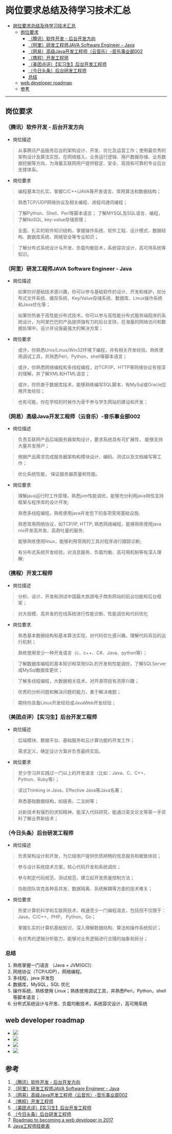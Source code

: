 # 岗位要求总结及待学习技术汇总

<!-- TOC -->

- [岗位要求总结及待学习技术汇总](#岗位要求总结及待学习技术汇总)
    - [岗位要求](#岗位要求)
        - [（腾讯）软件开发 - 后台开发方向](#腾讯软件开发---后台开发方向)
        - [（阿里）研发工程师JAVA Software Engineer - Java](#阿里研发工程师java-software-engineer---java)
        - [（网易）高级Java开发工程师（云音乐）-音乐事业部002](#网易高级java开发工程师云音乐-音乐事业部002)
        - [（携程）开发工程师](#携程开发工程师)
        - [（美团点评）【实习生】后台开发工程师](#美团点评实习生后台开发工程师)
        - [（今日头条）后台研发工程师](#今日头条后台研发工程师)
        - [总结](#总结)
    - [web developer roadmap](#web-developer-roadmap)
    - [参考](#参考)

<!-- /TOC -->

---

## 岗位要求

### （腾讯）软件开发 - 后台开发方向

- 岗位描述

> 从事腾讯产品服务后台的架构设计、开发、优化及运营工作；使用最优秀的架构设计及算法实现，在网络接入、业务运行逻辑、用户数据存储、业务数据挖掘等方向，为海量互联网用户提供稳定、安全、高效和可靠的专业后台支撑体系。

- 岗位要求

> 编程基本功扎实，掌握C/C++/JAVA等开发语言、常用算法和数据结构；

> 熟悉TCP/UDP网络协议及相关编程、进程间通讯编程；

> 了解Python、Shell、Perl等脚本语言；
了解MYSQL及SQL语言、编程，了解NoSQL, key-value存储原理；

> 全面、扎实的软件知识结构，掌握操作系统、软件工程、设计模式、数据结构、数据库系统、网络安全等专业知识；

> 了解分布式系统设计与开发、负载均衡技术，系统容灾设计，高可用系统等知识。


### （阿里）研发工程师JAVA Software Engineer - Java

- 岗位描述
> 如果你对基础技术感兴趣，你可以参与基础软件的设计、开发和维护，如分布式文件系统、缓存系统、Key/Value存储系统、数据库、Linux操作系统和Java优化等；

> 如果你热衷于高性能分布式技术，你可以参与高性能分布式服务端程序的系统设计，为阿里巴巴的产品提供强有力的后台支持，在海量的网络访问和数据处理中，设计并设施最强大的解决方案；

- 岗位要求

> 或许，你熟悉Unix/Linux/Win32环境下编程，并有相关开发经验，熟练使用调试工具，并熟悉Perl，Python，shell等脚本语言；

> 或许，你熟悉网络编程和多线程编程，对TCP/IP，HTTP等网络协议有很深的理解，并了解XML和HTML语言；

> 或许，你热衷于数据库技术，能够熟练编写SQL脚本，有MySql或Oracle应用开发经验；

> 也有可能，你在学校的时候作为骨干参与学生网站的建设和开发；

### （网易）高级Java开发工程师（云音乐）-音乐事业部002

- 岗位描述

> 负责互联网产品后端服务器架构设计，要求系统具有可扩展性， 能够支持大量并发用户；

> 根据产品需求完成服务器架构和模块设计、编码、测试以及文档编写等工作；

> 优化系统性能， 保证服务器质量和性能。

- 岗位要求

> 理解java运行时工作原理，熟悉jvm性能调优，能够充分利用java特性支持框架与程序库的设计开发;

> 熟悉多线程编程，熟练使用java并发包下的各项常用基础设施;

> 熟悉常用网络协议，如TCP/IP, HTTP; 熟悉网络编程，能够熟练使用java nio开发高并发、高吞吐量的服务;

> 能够熟练使用linux，能够利用常用的工具对程序进行跟踪诊断;

> 有分布式系统开发经验，对消息服务、负载均衡、高可用机制等有深入理解;

### （携程）开发工程师

- 岗位描述

> 分析、设计、开发和测试中国最大旅游电子商务网站的前台功能和后台框架；

> 对大规模、高并发的在线系统进行性能诊断、性能调优和代码优化

- 岗位要求

> 熟悉基本数据结构和基本算法实现，对代码优化感兴趣，理解代码背后的运行机制；

> 熟练使用至少一种开发语言（c、c++、C#、Java、python等）；

> 了解数据库编程的基本知识和常用SQL的开发和性能调优，了解SQLServer或MySql数据库更优；

> 了解多线程编程，大数据相关技术，对开源项目有浓厚兴趣；

> 优秀的分析问题和解决问题的能力，勇于解决难题；

> 期待你具备Linux开发经验或JavaWeb开发经验；

### （美团点评）【实习生】后台开发工程师

- 岗位描述

> 后端模块、数据平台、基础服务和云计算功能的开发工作；

> 需求定义，确定设计方案并负责最终实现。

- 岗位要求

> 至少学习并实践过一门以上的开发语言（比如：Java、C、C++、Python、Ruby等）；

> 读过Thinking in Java，Effective Java等Java名著；

> 熟悉基础数据结构，如链表，二叉树等；

> 对新技术有强烈的求知精神，能深入代码研究，能通过英文论文等第一手资料了解业界新技术；

### （今日头条）后台研发工程师

- 岗位描述

> 负责架构设计和开发，为亿级用户提供优质顺畅的信息服务和极致体验；

> 参与设计系统技术方案，核心代码开发和系统调优；

> 参与制定代码规范、测试规范，建立起开发质量控制方法；

> 协助团队攻克各种高并发、数据隔离、系统解耦等方面的技术难关；

- 岗位要求

> 热爱计算机科学和互联网技术，精通至少一门编程语言，包括但不仅限于：Java，C/C++，PHP， Python，Go；

> 掌握扎实的计算机基础知识，深入理解数据结构、算法和操作系统知识；

> 有优秀的逻辑分析能力，能够对业务逻辑进行合理的抽象和拆分；

### 总结

1. 熟练掌握一门语言 （Java + JVM(GC)）
1. 网络协议（TCP/UDP），网络编程。
1. 多线程，java 并发包
1. 数据库，MySQL，SQL 优化
1. 操作系统，熟练使用 Linux；熟练使用调试工具，并熟悉Perl，Python，shell等脚本语言；
1. 分布式系统设计与开发、负载均衡技术，系统容灾设计，高可用系统

## web developer roadmap
- ![](../res/web-developer-roadmap-intro.png)
- ![](../res/web-developer-roadmap-backend.png)
- ![](../res/web-developer-roadmap-devops.png)
- ![](../res/java-developer-skills.jpg)

## 参考

1. [（腾讯）软件开发 - 后台开发方向](http://join.qq.com/post.php?zwl=75)
1. [（阿里）研发工程师JAVA Software Engineer - Java](https://campus.alibaba.com/traineePositions.htm?refno=11757)
1. [（网易）高级Java开发工程师（云音乐）-音乐事业部002](http://hr.163.com/position/detail.do?id=4955)
1. [（携程）开发工程师](http://techshow.ctrip.com/campus/campus-sfe.php?job_type=job_1)
1. [（美团点评）【实习生】后台开发工程师](http://campus.meituan.com/#/jobDetail/8373/)
1. [（今日头条）后台研发工程师](https://job.toutiao.com/job/detail/5792)
1. [Roadmap to becoming a web developer in 2017](https://github.com/kamranahmedse/developer-roadmap)
1. [Java工程师技能表](http://mp.weixin.qq.com/s?__biz=MjM5NzA1MTcyMA==&mid=2651163038&idx=1&sn=28d919cea7c915f093d4333858037df2&chksm=bd2ec5b98a594cafd6c203db80f444c168e64dc5757dbd179ad2ca3062618c4d38a6fbd6142e&mpshare=1&scene=22&srcid=0323pMGmrZreC5DehdEfUAsO#rd)
